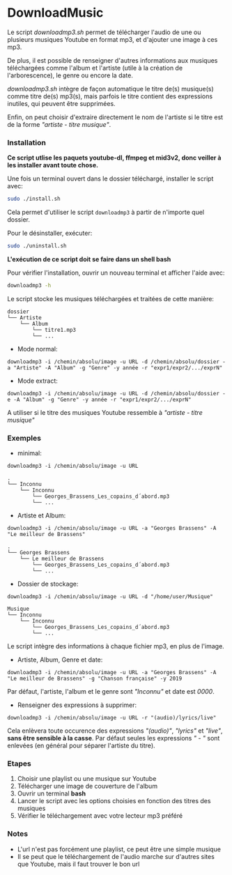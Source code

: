 # DownloadMusic
Le script *downloadmp3.sh* permet de télécharger l'audio de une ou plusieurs musiques Youtube en format mp3, et d'ajouter une image à ces mp3. 

De plus, il est possible de renseigner d'autres informations aux musiques téléchargées comme l'album et l'artiste (utile à la création de l'arborescence), le genre ou encore la date.

*downloadmp3.sh* intègre de façon automatique le titre de(s) musique(s) comme titre de(s) mp3(s), mais parfois le titre contient des expressions inutiles, qui peuvent être supprimées.

Enfin, on peut choisir d'extraire directement le nom de l'artiste si le titre est de la forme *"artiste - titre musique"*.

### Installation

**Ce script utlise les paquets youtube-dl, ffmpeg et mid3v2, donc veiller à les installer avant toute chose.**

Une fois un terminal ouvert dans le dossier téléchargé, installer le script avec:
```bash
sudo ./install.sh
```
Cela permet d'utiliser le script `downloadmp3` à partir de n'importe quel dossier.

Pour le désinstaller, exécuter:
```bash
sudo ./uninstall.sh
```

**L'exécution de ce script doit se faire dans un shell bash**

Pour vérifier l'installation, ouvrir un nouveau terminal et afficher l'aide avec:
```bash
downloadmp3 -h
```
Le script stocke les musiques téléchargées et traitées de cette manière:
```
dossier
└── Artiste
    └── Album
        └── titre1.mp3
        └── ...       
```

- Mode normal:

`downloadmp3 -i /chemin/absolu/image -u URL -d /chemin/absolu/dossier -a "Artiste" -A "Album" -g "Genre" -y année -r "expr1/expr2/.../exprN"`

- Mode extract:

`downloadmp3 -i /chemin/absolu/image -u URL -d /chemin/absolu/dossier -e -A "Album" -g "Genre" -y année -r "expr1/expr2/.../exprN"`

A utiliser si le titre des musiques Youtube ressemble à *"artiste - titre musique"*

### Exemples

- minimal:

`downloadmp3 -i /chemin/absolu/image -u URL`
```
.
└── Inconnu
    └── Inconnu
        └── Georges_Brassens_Les_copains_d´abord.mp3
        └── ...       
```

- Artiste et Album:

`downloadmp3 -i /chemin/absolu/image -u URL -a "Georges Brassens" -A "Le meilleur de Brassens" `
```
.
└── Georges Brassens
    └── Le meilleur de Brassens
        └── Georges_Brassens_Les_copains_d´abord.mp3
        └── ...       
```

- Dossier de stockage:

`downloadmp3 -i /chemin/absolu/image -u URL -d "/home/user/Musique"`
```
Musique
└── Inconnu
    └── Inconnu
        └── Georges_Brassens_Les_copains_d´abord.mp3
        └── ...       
```
Le script intègre des informations à chaque fichier mp3, en plus de l'image.
- Artiste, Album, Genre et date:

`downloadmp3 -i /chemin/absolu/image -u URL -a "Georges Brassens" -A "Le meilleur de Brassens" -g "Chanson française" -y 2019`

Par défaut, l'artiste, l'album et le genre sont *"Inconnu"* et date est *0000*.

- Renseigner des expressions à supprimer:

`downloadmp3 -i /chemin/absolu/image -u URL -r "(audio)/lyrics/live"`

Cela enlèvera toute occurence des expressions *"(audio)"*, *"lyrics"* et *"live"*, **sans être sensible à la casse**.
Par défaut seules les expressions *" - "* sont enlevées (en général pour séparer l'artiste du titre).

### Etapes
1. Choisir une playlist ou une musique sur Youtube
2. Télécharger une image de couverture de l'album
3. Ouvrir un terminal **bash**
5. Lancer le script avec les options choisies en fonction des titres des musiques
6. Vérifier le téléchargement avec votre lecteur mp3 préféré

### Notes
- L'url n'est pas forcément une playlist, ce peut être une simple musique
- Il se peut que le téléchargement de l'audio marche sur d'autres sites que Youtube, mais il faut trouver le bon url
